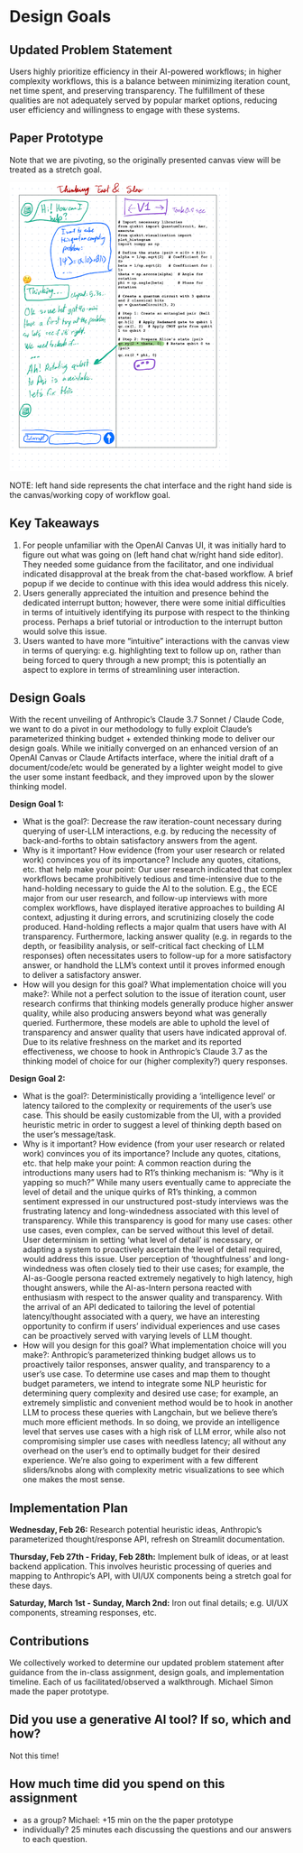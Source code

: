 # Design Goals

## Updated Problem Statement
Users highly prioritize efficiency in their AI-powered workflows; in higher complexity workflows, this is a balance between minimizing iteration count, net time spent, and preserving transparency. The fulfillment of these qualities are not adequately served by popular market options, reducing user efficiency and willingness to engage with these systems.

## Paper Prototype
Note that we are pivoting, so the originally presented canvas view will be treated as a stretch goal.

![Paper Prototype for Pre-privot Idea](images/hci_paper_prototype1.png)

NOTE: left hand side represents the chat interface and the right hand side is the canvas/working copy of workflow goal.

## Key Takeaways
1. For people unfamiliar with the OpenAI Canvas UI, it was initially hard to figure out what was going on (left hand chat w/right hand side editor). They needed some guidance from the facilitator, and one individual indicated disapproval at the break from the chat-based workflow. A brief popup if we decide to continue with this idea would address this nicely.
2. Users generally appreciated the intuition and presence behind the dedicated interrupt button; however, there were some initial difficulties in terms of intuitively identifying its purpose with respect to the thinking process. Perhaps a brief tutorial or introduction to the interrupt button would solve this issue.
3. Users wanted to have more “intuitive” interactions with the canvas view in terms of querying: e.g. highlighting text to follow up on, rather than being forced to query through a new prompt; this is potentially an aspect to explore in terms of streamlining user interaction.

## Design Goals
With the recent unveiling of Anthropic’s Claude 3.7 Sonnet / Claude Code, we want to do a pivot in our methodology to fully exploit Claude’s parameterized thinking budget + extended thinking mode to deliver our design goals. While we initially converged on an enhanced version of an OpenAI Canvas or Claude Artifacts interface, where the initial draft of a document/code/etc would be generated by a lighter weight model to give the user some instant feedback, and they improved upon by the slower thinking model.

**Design Goal 1:**
- What is the goal?:
Decrease the raw iteration-count necessary during querying of user-LLM interactions, e.g. by reducing the necessity of back-and-forths to obtain satisfactory answers from the agent.
- Why is it important? How evidence (from your user research or related work) convinces you of its importance? Include any quotes, citations, etc. that help make your point:
Our user research indicated that complex workflows became prohibitively tedious and time-intensive due to the hand-holding necessary to guide the AI to the solution. E.g., the ECE major from our user research, and follow-up interviews with more complex workflows, have displayed iterative approaches to building AI context, adjusting it during errors, and scrutinizing closely the code produced. Hand-holding reflects a major qualm that users have with AI transparency. Furthermore, lacking answer quality (e.g. in regards to the depth, or feasibility analysis, or self-critical fact checking of LLM responses) often necessitates users to follow-up for a more satisfactory answer, or handhold the LLM’s context until it proves informed enough to deliver a satisfactory answer.
- How will you design for this goal? What implementation choice will you make?:
While not a perfect solution to the issue of iteration count, user research confirms that thinking models generally produce higher answer quality, while also producing answers beyond what was generally queried. Furthermore, these models are able to uphold the level of transparency and answer quality that users have indicated approval of. Due to its relative freshness on the market and its reported effectiveness, we choose to hook in Anthropic’s Claude 3.7 as the thinking model of choice for our (higher complexity?) query responses.

**Design Goal 2:**
- What is the goal?: 
Deterministically providing a ‘intelligence level’ or latency tailored to the complexity or requirements of the user’s use case. This should be easily customizable from the UI, with a provided heuristic metric in order to suggest a level of thinking depth based on the user’s message/task.
- Why is it important? How evidence (from your user research or related work) convinces you of its importance? Include any quotes, citations, etc. that help make your point:
A common reaction during the introductions many users had to R1’s thinking mechanism is: “Why is it yapping so much?” While many users eventually came to appreciate the level of detail and the unique quirks of R1’s thinking, a common sentiment expressed in our unstructured post-study interviews was the frustrating latency and long-windedness associated with this level of transparency. While this transparency is good for many use cases: other use cases, even complex, can be served without this level of detail. User determinism in setting ‘what level of detail’ is necessary, or adapting a system to proactively ascertain the level of detail required, would address this issue. User perception of ‘thoughtfulness’ and long-windedness was often closely tied to their use cases; for example, the AI-as-Google persona reacted extremely negatively to high latency, high thought answers, while the AI-as-Intern persona reacted with enthusiasm with respect to the answer quality and transparency. With the arrival of an API dedicated to tailoring the level of potential latency/thought associated with a query, we have an interesting opportunity to confirm if users’ individual experiences and use cases can be proactively served with varying levels of LLM thought.
- How will you design for this goal? What implementation choice will you make?:
Anthropic’s parameterized thinking budget allows us to proactively tailor responses, answer quality, and transparency to a user’s use case. To determine use cases and map them to thought budget parameters, we intend to integrate some NLP heuristic for determining query complexity and desired use case; for example, an extremely simplistic and convenient method would be to hook in another LLM to process these queries with Langchain, but we believe there’s much more efficient methods. In so doing, we provide an intelligence level that serves use cases with a high risk of LLM error, while also not compromising simpler use cases with needless latency; all without any overhead on the user’s end to optimally budget for their desired experience. We’re also going to experiment with a few different sliders/knobs along with complexity metric visualizations to see which one makes the most sense.

## Implementation Plan

**Wednesday, Feb 26:** Research potential heuristic ideas, Anthropic’s parameterized thought/response API, refresh on Streamlit documentation.

**Thursday, Feb 27th - Friday, Feb 28th:** Implement bulk of ideas, or at least backend application. This involves heuristic processing of queries and mapping to Anthropic’s API, with UI/UX components being a stretch goal for these days.

**Saturday, March 1st - Sunday, March 2nd:** Iron out final details; e.g. UI/UX components, streaming responses, etc.

## Contributions

We collectively worked to determine our updated problem statement after guidance from the in-class assignment, design goals, and implementation timeline. Each of us facilitated/observed a walkthrough. Michael Simon made the paper prototype. 

## Did you use a generative AI tool? If so, which and how?

Not this time!

## How much time did you spend on this assignment
- as a group? Michael: +15 min on the the paper prototype
- individually? 25 minutes each discussing the questions and our answers to each question. 

  



